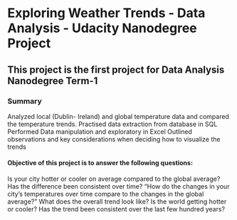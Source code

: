 # Exploring Weather Trends - Data Analysis - Udacity Nanodegree Project
## This project is the first project for Data Analysis Nanodegree Term-1

### Summary
Analyzed local (Dublin- Ireland) and global temperature data and compared the temperature trends.
Practised data extraction from database in SQL
Performed Data manipulation and exploratory in Excel
Outlined observations and key considerations when deciding how to visualize the trends

#### Objective of this project is to answer the following questions:
Is your city hotter or cooler on average compared to the global average?
Has the difference been consistent over time?
“How do the changes in your city’s temperatures over time compare to the changes in the global average?”
What does the overall trend look like?
Is the world getting hotter or cooler? Has the trend been consistent over the last few hundred years?

